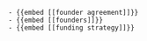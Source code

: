 	- {{embed [[founder agreement]]}}
	- {{embed [[founders]]}}
	- {{embed [[funding strategy]]}}












